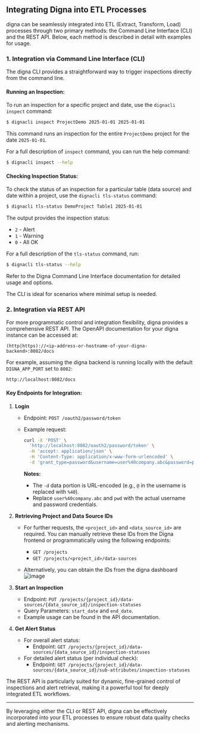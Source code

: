 ## Integrating Digna into ETL Processes

digna can be seamlessly integrated into ETL (Extract, Transform, Load) processes through two primary methods: the Command Line Interface (CLI) and the REST API. Below, each method is described in detail with examples for usage.

### 1. Integration via Command Line Interface (CLI)

The digna CLI provides a straightforward way to trigger inspections directly from the command line. 

#### Running an Inspection:

To run an inspection for a specific project and date, use the `dignacli inspect` command:

```bash
$ dignacli inspect ProjectDemo 2025-01-01 2025-01-01
```
This command runs an inspection for the entire `ProjectDemo` project for the date `2025-01-01`.

For a full description of `inspect` command, you can run the help command:
  ```bash
  $ dignacli inspect --help
  ```

#### Checking Inspection Status:

To check the status of an inspection for a particular table (data source) and date within a project, use the `dignacli tls-status` command:

```bash
$ dignacli tls-status DemoProject Table1 2025-01-01
```

The output provides the inspection status:
- `2` - Alert
- `1` - Warning
- `0` - All OK

For a full description of the `tls-status` command, run:

```bash
$ dignacli tls-status --help
```

Refer to the Digna Command Line Interface documentation for detailed usage and options.

The CLI is ideal for scenarios where minimal setup is needed.


### 2. Integration via REST API

For more programmatic control and integration flexibility, digna provides a comprehensive REST API. The OpenAPI documentation for your digna instance can be accessed at:

```plaintext
(http|https)://<ip-address-or-hostname-of-your-digna-backend>:8082/docs
```

For example, assuming the digna backend is running locally with the default `DIGNA_APP_PORT` set to `8082`:

```plaintext
http://localhost:8082/docs
```

#### Key Endpoints for Integration:

1. **Login**
   - Endpoint: `POST /oauth2/password/token`
   - Example request:

     ```bash
     curl -X 'POST' \
       'http://localhost:8082/oauth2/password/token' \
       -H 'accept: application/json' \
       -H 'Content-Type: application/x-www-form-urlencoded' \
       -d 'grant_type=password&username=user%40company.abc&password=pwd'
     ```

     **Notes:**
     - The `-d` data portion is URL-encoded (e.g., `@` in the username is replaced with `%40`).
     - Replace `user%40company.abc` and `pwd` with the actual username and password credentials.

2. **Retrieving Project and Data Source IDs**
   - For further requests, the `<project_id>` and `<data_source_id>` are required. You can manually retrieve these IDs from the Digna frontend or programmatically using the following endpoints:
     - `GET /projects`
     - `GET /projects/<project_id>/data-sources`

   - Alternatively, you can obtain the IDs from the digna dashboard
      ![image](https://github.com/user-attachments/assets/9c6317a9-ed23-4e2c-a90f-82882ca37e12)

3. **Start an Inspection**
   - Endpoint: `PUT /projects/{project_id}/data-sources/{data_source_id}/inspection-statuses`
   - Query Parameters: `start_date` and `end_date`.
   - Example usage can be found in the API documentation.

4. **Get Alert Status**
   - For overall alert status:
     - Endpoint: `GET /projects/{project_id}/data-sources/{data_source_id}/inspection-statuses`
   - For detailed alert status (per individual check):
     - Endpoint: `GET /projects/{project_id}/data-sources/{data_source_id}/sub-attributes/inspection-statuses`

The REST API is particularly suited for dynamic, fine-grained control of inspections and alert retrieval, making it a powerful tool for deeply integrated ETL workflows.

---

By leveraging either the CLI or REST API, digna can be effectively incorporated into your ETL processes to ensure robust data quality checks and alerting mechanisms.
